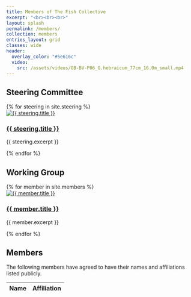 ```yaml
---
title: Members of The Fish Collective
excerpt: "<br><br><br>"
layout: splash
permalink: /members/
collection: members
entries_layout: grid
classes: wide
header:
  overlay_color: "#5e616c"
  video:
    src: /assets/videos/GB-BV-P06_G.hebraicum_77cm_16.0m_small.mp4
---
```


## Steering Committee
<div class="members-grid">
  {% for steering in site.steering %}
    <div class="member-card">
      <a href="{{ steering.external_url | default: steering.url }}" target="_blank" rel="noopener">
        <img src="{{ steering.image }}" alt="{{ steering.title }}">
        <h3>{{ steering.title }}</h3>
      </a>
      <p class="steering-subtitle">{{ steering.excerpt }}</p>
    </div>
  {% endfor %}
</div>

## Working Group
<div class="members-grid">
  {% for member in site.members %}
    <div class="member-card">
      <a href="{{ member.external_url | default: member.url }}" target="_blank" rel="noopener">
        <img src="{{ member.image }}" alt="{{ member.title }}">
        <h3>{{ member.title }}</h3>
      </a>
      <p class="member-subtitle">{{ member.excerpt }}</p>
    </div>
  {% endfor %}
</div>

## Members
The following members have agreed to have their names and affiliations listed publicly.

<!-- Table HTML starts here -->
<table id="members-table" class="display" style="width:100%">
  <thead>
    <tr>
      <th>Name</th>
      <th>Affiliation</th>
    </tr>
  </thead>
  <tbody></tbody>
</table>

<!-- DataTables CSS and JS -->
<link rel="stylesheet" href="https://cdn.datatables.net/1.13.6/css/jquery.dataTables.min.css">
<script src="https://code.jquery.com/jquery-3.7.1.min.js"></script>
<script src="https://cdn.datatables.net/1.13.6/js/jquery.dataTables.min.js"></script>

<script>
const sheetUrl = "https://docs.google.com/spreadsheets/d/e/2PACX-1vTo3-WuQ8dBK5BqRkdPoZSsqf39ZgA9mnJLcVt0e6UNa-D6oI58I4IXS4Ra-oGF4hM-xXOlIPjIo6If/pub?gid=837565785&single=true&output=csv"; // Replace with your Google Sheets CSV link

fetch(sheetUrl)
  .then(response => response.text())
  .then(csvText => {
    const rows = csvText.split("\n").slice(1); // skip header row
    const tableBody = document.querySelector("#members-table tbody");

    rows.forEach(row => {
      const cols = row.split(",");
      const name = cols[0]?.trim();
      const affiliation = cols[1]?.trim();
      const consent = cols[2]?.trim().toLowerCase();

      if (consent === "yes") {
        const tr = document.createElement("tr");
        tr.innerHTML = `<td>${name}</td><td>${affiliation}</td>`;
        tableBody.appendChild(tr);
      }
    });

    $('#members-table').DataTable();
  });
</script>